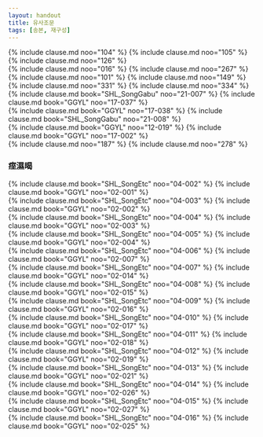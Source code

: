 ```yaml
---
layout: handout
title: 유사조문
tags: [송본, 재구성]
---
```


<div class="compare-set" markdown="1">
{% include clause.md noo="104" %}
{% include clause.md noo="105" %}
{% include clause.md noo="126" %}
</div>

<div class="compare-set" markdown="1">
{% include clause.md noo="016" %}
{% include clause.md noo="267" %}
</div>

<div class="compare-set" markdown="1">
{% include clause.md noo="101" %}
{% include clause.md noo="149" %}
</div>

<div class="compare-set" markdown="1">
{% include clause.md noo="331" %}
{% include clause.md noo="334" %}
</div>

<div class="compare-set" markdown="1">
{% include clause.md book="SHL_SongGabu" noo="21-007" %}
{% include clause.md book="GGYL" noo="17-037" %}
</div>

<div class="compare-set" markdown="1">
{% include clause.md book="GGYL" noo="17-038" %}
{% include clause.md book="SHL_SongGabu" noo="21-008" %}
</div>

<div class="compare-set" markdown="1">
{% include clause.md book="GGYL" noo="12-019" %}
{% include clause.md book="GGYL" noo="17-002" %}
</div>

<div class="compare-set" markdown="1">
{% include clause.md noo="187" %}
{% include clause.md noo="278" %}
</div>



### 痓濕暍

<div class="compare-set" markdown="1">
{% include clause.md book="SHL_SongEtc" noo="04-002" %}
{% include clause.md book="GGYL" noo="02-001" %}
</div>

<div class="compare-set" markdown="1">
{% include clause.md book="SHL_SongEtc" noo="04-003" %}
{% include clause.md book="GGYL" noo="02-002" %}
</div>

<div class="compare-set" markdown="1">
{% include clause.md book="SHL_SongEtc" noo="04-004" %}
{% include clause.md book="GGYL" noo="02-003" %}
</div>

<div class="compare-set" markdown="1">
{% include clause.md book="SHL_SongEtc" noo="04-005" %}
{% include clause.md book="GGYL" noo="02-004" %}
</div>

<div class="compare-set" markdown="1">
{% include clause.md book="SHL_SongEtc" noo="04-006" %}
{% include clause.md book="GGYL" noo="02-007" %}
</div>

<div class="compare-set" markdown="1">
{% include clause.md book="SHL_SongEtc" noo="04-007" %}
{% include clause.md book="GGYL" noo="02-014" %}
</div>

<div class="compare-set" markdown="1">
{% include clause.md book="SHL_SongEtc" noo="04-008" %}
{% include clause.md book="GGYL" noo="02-015" %}
</div>

<div class="compare-set" markdown="1">
{% include clause.md book="SHL_SongEtc" noo="04-009" %}
{% include clause.md book="GGYL" noo="02-016" %}
</div>

<div class="compare-set" markdown="1">
{% include clause.md book="SHL_SongEtc" noo="04-010" %}
{% include clause.md book="GGYL" noo="02-017" %}
</div>

<div class="compare-set" markdown="1">
{% include clause.md book="SHL_SongEtc" noo="04-011" %}
{% include clause.md book="GGYL" noo="02-018" %}
</div>

<div class="compare-set" markdown="1">
{% include clause.md book="SHL_SongEtc" noo="04-012" %}
{% include clause.md book="GGYL" noo="02-019" %}
</div>

<div class="compare-set" markdown="1">
{% include clause.md book="SHL_SongEtc" noo="04-013" %}
{% include clause.md book="GGYL" noo="02-021" %}
</div>

<div class="compare-set" markdown="1">
{% include clause.md book="SHL_SongEtc" noo="04-014" %}
{% include clause.md book="GGYL" noo="02-026" %}
</div>

<div class="compare-set" markdown="1">
{% include clause.md book="SHL_SongEtc" noo="04-015" %}
{% include clause.md book="GGYL" noo="02-027" %}
</div>

<div class="compare-set" markdown="1">
{% include clause.md book="SHL_SongEtc" noo="04-016" %}
{% include clause.md book="GGYL" noo="02-025" %}
</div>
